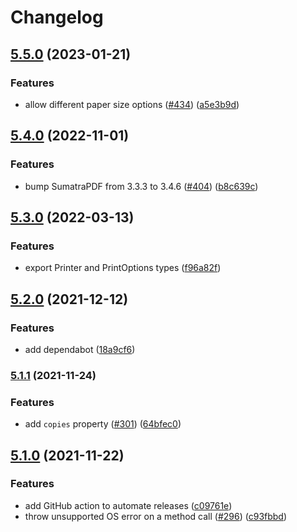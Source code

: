 # Changelog

## [5.5.0](https://www.github.com/artiebits/pdf-to-printer/compare/v5.4.0...v5.5.0) (2023-01-21)


### Features

* allow different paper size options ([#434](https://www.github.com/artiebits/pdf-to-printer/issues/434)) ([a5e3b9d](https://www.github.com/artiebits/pdf-to-printer/commit/a5e3b9d563464b4f16b8722d0d255ec507a9b180))

## [5.4.0](https://www.github.com/artiebits/pdf-to-printer/compare/v5.3.0...v5.4.0) (2022-11-01)

### Features

- bump SumatraPDF from 3.3.3 to 3.4.6 ([#404](https://www.github.com/artiebits/pdf-to-printer/issues/404)) ([b8c639c](https://www.github.com/artiebits/pdf-to-printer/commit/b8c639ca47952e91c48f522ec1aba738f1f3a5d2))

## [5.3.0](https://www.github.com/artiebits/pdf-to-printer/compare/v5.2.0...v5.3.0) (2022-03-13)

### Features

- export Printer and PrintOptions types ([f96a82f](https://www.github.com/artiebits/pdf-to-printer/commit/f96a82fecb116f79cfdebbcee189c783ca0ee06a))

## [5.2.0](https://www.github.com/artiebits/pdf-to-printer/compare/v5.1.1...v5.2.0) (2021-12-12)

### Features

- add dependabot ([18a9cf6](https://www.github.com/artiebits/pdf-to-printer/commit/18a9cf610e6daf106ad62917df1b1e211b99ad4a))

### [5.1.1](https://www.github.com/artiebits/pdf-to-printer/compare/v5.1.0...v5.1.1) (2021-11-24)

### Features

- add `copies` property ([#301](https://www.github.com/artiebits/pdf-to-printer/issues/301)) ([64bfec0](https://www.github.com/artiebits/pdf-to-printer/commit/64bfec081ebc82e88884f0f71bf8c946c2ef04d3))

## [5.1.0](https://www.github.com/artiebits/pdf-to-printer/compare/v5.0.1...v5.1.0) (2021-11-22)

### Features

- add GitHub action to automate releases ([c09761e](https://www.github.com/artiebits/pdf-to-printer/commit/c09761e35b8962dd4c5d5aab752de87408cf5b5a))
- throw unsupported OS error on a method call ([#296](https://www.github.com/artiebits/pdf-to-printer/issues/296)) ([c93fbbd](https://www.github.com/artiebits/pdf-to-printer/commit/c93fbbd664fc62b34aff28025383c2af13316980))
